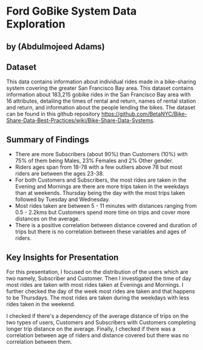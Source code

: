 # Ford GoBike System Data Exploration

## by (Abdulmojeed Adams)


## Dataset
This data contains information about individual rides made in a bike-sharing system covering the greater San Francisco Bay area. This dataset contains information about 183,215 gobike rides in the San Francisco Bay area with 16 attributes, detailing the times of rental and return, names of rental station and return, and information about the people lending the bikes. The dataset can be found in this github repository https://github.com/BetaNYC/Bike-Share-Data-Best-Practices/wiki/Bike-Share-Data-Systems.


## Summary of Findings

- There are more Subscribers (about 90%) than Customers (10%) with 75% of them being Males, 23% Females and 2% Other gender.
- Riders ages span from 18-78 with a few outliers above 78 but most riders are between the ages 23-38.
- For both Customers and Subscribers, the most rides are taken in the Evening and Mornings are there are more trips taken in the weekdays than at weekends. Thursday being the day with the most trips taken followed by Tuesday and Wednesday.
- Most rides taken are between 5 - 11 minutes with distances ranging from 0.5 - 2.2kms but Customers spend more time on trips and cover more distances on the average. 
- There is a positive correlation between distance covered and duration of trips but there is no correlation between these variables and ages of riders. 


## Key Insights for Presentation

For this presentation, I focused on the distribution of the users which are two namely, Subscriber and Customer. Then I investigated the time of day most rides are taken with most rides taken at Evenings and Mornings. I further checked the day of the week most rides are taken and that happens to be Thursdays. The most rides are taken during the weekdays with less rides taken in the weekend.

I checked if there's a dependency of the average distance of trips on the two types of users, Customers and Subscribers with Customers completing longer trip distance on the average. Finally, I checked if there was a correlation between age of riders and distance covered but there was no correlation between them.
